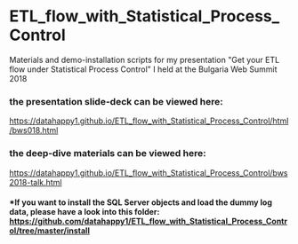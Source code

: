 # ETL_flow_with_Statistical_Process_Control
Materials and demo-installation scripts for my presentation "Get your ETL flow under Statistical Process Control" I held at the Bulgaria Web Summit 2018

### the presentation slide-deck can be viewed here:
https://datahappy1.github.io/ETL_flow_with_Statistical_Process_Control/html/bws018.html

### the deep-dive materials can be viewed here:
https://datahappy1.github.io/ETL_flow_with_Statistical_Process_Control/bws2018-talk.html

#### *If you want to install the SQL Server objects and load the dummy log data, please have a look into this folder: https://github.com/datahappy1/ETL_flow_with_Statistical_Process_Control/tree/master/install 
